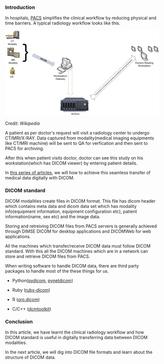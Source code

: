 <!--
.. title: Mastering PACS/DICOM #1 - Understanding Workflows
.. slug: mastering-dicom-part-1
.. date: 2019-12-31 18:59:09 UTC+05:30
.. tags: python, HealthIT, dicom
.. category: programming
.. link:
.. description: How to query and retrieve DICOM files store in a remote PACS using c-find command with Python.
.. type: text
-->


### Introduction

In hospitals, [PACS][pacs] simplifies the clinical workflow by reducing physical and time barriers. A typical radiology workflow looks like this.

<p algin="center">
<img src="/images/dicom-pacs-python1.png" />
</p>

<p>Credit: <cite>Wikipedia</cite></p>

A patient as per doctor's request will visit a radiology center to undergo CT/MRI/X-RAY. Data captured from modality(medical imaging equipments like CT/MRI machine) will be sent to QA for verfication and then sent to PACS for archiving.

After this when patient visits doctor, doctor can see this study on his workstation(which has DICOM viewer) by entering patient details.

In [this series of articles](/tags/dicom.html), we will how to achieve this seamless transfer of medical data digitally with DICOM.


### DICOM standard

DICOM modalities create files in DICOM format. This file has dicom header which contains meta data and dicom data set which has modality info(equipment information, equipment configuration etc), patient information(name, sex etc) and the image data.

Storing and retreiving DICOM files from PACS servers is generally achieved through DIMSE DICOM for desktop applications and DICOMWeb for web applications.

All the machines which transfer/receive DICOM data must follow DICOM standard. With this all the DICOM machines which are in a network can store and retrieve DICOM files from PACS.

When writing software to handle DICOM data, there are third party packages to handle most of the these things for us.

 - Python([pydicom](https://pypi.org/project/pydicom/), [pynetdicom](https://pypi.org/project/pynetdicom/))

- Ruby ([ruby-dicom](https://rubygems.org/gems/dicom/))

- R ([oro.dicom](https://CRAN.R-project.org/package=oro.dicom))

- C/C++ ([dcmtoolkit](https://dicom.offis.de/dcmtk))


### Conclusion

In this article, we have learnt the clinical radiology workflow and how DICOM standard is useful in digitally transferring data between DICOM modalities.

In the next article, we will dig into DICOM file formats and learn about the structure of DICOM data.

[pacs]: https://en.wikipedia.org/wiki/Picture_archiving_and_communication_system
